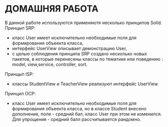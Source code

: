 # ДОМАШНЯЯ РАБОТА
 В данной работе используются  применяютя несколько принципов Solid.
  Принцып SRP:
   - класс User имеет исключительно необходимые поля для формирования объеекта класса, 
   - интерфейс  UserView описывает демонстрацию User,
   - с целью соблюдения принципа SRP создано несколько новых пакетов, в которые перенесены  классы по тематике или поведению : model, view,service, controller, sort.


Принцып ISP:
- классы StudentView и TeacherView реализуют интерфейс UserView.

Принцип OCP:
- класс User имеет исключительно необходимые поля для формирования объеекта класса, но в классе  Student внесено дополнение,  поле - средний  бал, класс User при этом не изменился. Для упрощения - средний балл рассчитывается рандомно.
